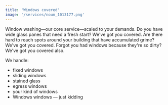 ```yaml
---
title: 'Windows covered'
image: '/services/noun_1013177.png'
---
```


Window washing&mdash;our core service&mdash;scaled to your demands. Do you have wide glass panes that need a fresh start? We've got you covered. Are there hard to reach spots around your building that have accumulated grime? We've got you covered. Forgot you had windows because they're so dirty? We've got you covered also. 

We handle:
- fixed windows
- sliding windows
- stained glass
- egress windows
- your kind of windows
- Windows windows &mdash; just kidding
